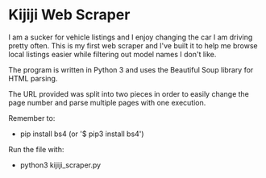# Kijiji Web Scraper
I am a sucker for vehicle listings and I enjoy changing the car I am  driving pretty often. This is my first web scraper and I've built it to help me browse local listings easier while filtering out model names I don't like.

The program is written in Python 3 and uses the Beautiful Soup library for HTML parsing. 

The URL provided was split into two pieces in order to easily change the page number and parse multiple pages with one execution.

Remember to:
  - pip install bs4 (or '$ pip3 install bs4')

Run the file with:
  - python3 kijiji_scraper.py
